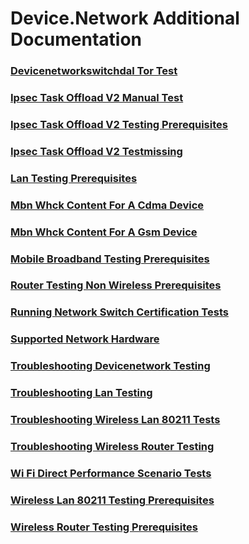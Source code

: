 # Device.Network Additional Documentation
### [Devicenetworkswitchdal Tor Test](devicenetworkswitchdal_tor_test.md.md)
### [Ipsec Task Offload V2 Manual Test](ipsec_task_offload_v2_manual_test.md.md)
### [Ipsec Task Offload V2 Testing Prerequisites](ipsec_task_offload_v2_testing_prerequisites.md.md)
### [Ipsec Task Offload V2 Testmissing](ipsec_task_offload_v2_testmissing.md.md)
### [Lan Testing Prerequisites](lan_testing_prerequisites.md.md)
### [Mbn Whck Content For A Cdma Device](mbn_whck_content_for_a_cdma_device.md.md)
### [Mbn Whck Content For A Gsm Device](mbn_whck_content_for_a_gsm_device.md.md)
### [Mobile Broadband Testing Prerequisites](mobile_broadband_testing_prerequisites.md.md)
### [Router Testing  Non Wireless  Prerequisites](router_testing__non_wireless__prerequisites.md.md)
### [Running Network Switch Certification Tests](running_network_switch_certification_tests.md.md)
### [Supported Network Hardware](supported_network_hardware.md.md)
### [Troubleshooting Devicenetwork Testing](troubleshooting_devicenetwork_testing.md.md)
### [Troubleshooting Lan Testing](troubleshooting_lan_testing.md.md)
### [Troubleshooting Wireless Lan  80211  Tests](troubleshooting_wireless_lan__80211__tests.md.md)
### [Troubleshooting Wireless Router Testing](troubleshooting_wireless_router_testing.md.md)
### [Wi Fi Direct Performance Scenario Tests](wi_fi_direct_performance_scenario_tests.md.md)
### [Wireless Lan  80211  Testing Prerequisites](wireless_lan__80211__testing_prerequisites.md.md)
### [Wireless Router Testing Prerequisites](wireless_router_testing_prerequisites.md.md)
